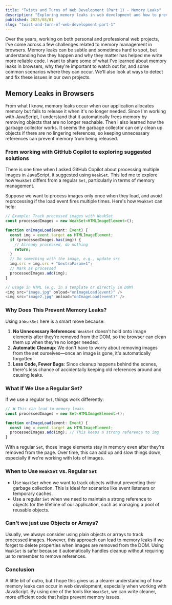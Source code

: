 ```yaml
---
title: "Twists and Turns of Web Development (Part 1) - Memory Leaks"
description: "Exploring memory leaks in web development and how to prevent them"
published: 2025/08/01
slug: "twist-and-turn-of-web-development-part-1"
---
```


Over the years, working on both personal and professional web projects, I've come across a few challenges related to memory management in browsers. Memory leaks can be subtle and sometimes hard to spot, but understanding how they happen and why they matter has helped me write more reliable code. I want to share some of what I've learned about memory leaks in browsers, why they're important to watch out for, and some common scenarios where they can occur. We'll also look at ways to detect and fix these issues in our own projects.

## Memory Leaks in Browsers

From what I know, memory leaks occur when our application allocates memory but fails to release it when it's no longer needed. Since I'm working with JavaScript, I understand that it automatically frees memory by removing objects that are no longer reachable. Then I also learned how the garbage collector works. It seems the garbage collector can only clean up objects if there are no lingering references, so keeping unnecessary references can prevent memory from being released.

### From working with GitHub Copilot to exploring suggested solutions
There is one time when I asked GitHub Copilot about processing multiple images in JavaScript, it suggested using `WeakSet`. This led me to explore how `WeakSet` differs from a regular `Set`, particularly in terms of memory management.

Suppose we want to process images only once when they load, and avoid reprocessing if the load event fires multiple times. Here's how `WeakSet` can help:

```typescript
// Example: Track processed images with WeakSet
const processedImages = new WeakSet<HTMLImageElement>();

function onImageLoad(event: Event) {
  const img = event.target as HTMLImageElement;
  if (processedImages.has(img)) {
    // Already processed, do nothing
    return;
  }
  // Do something with the image, e.g., update src
  img.src = img.src + "&extraParam=1";
  // Mark as processed
  processedImages.add(img);
}

// Usage in HTML (e.g. in a template or directly in DOM)
<img src="image.jpg" onload="onImageLoad(event)" />
<img src="image2.jpg" onload="onImageLoad(event)" />
```

### Why Does This Prevent Memory Leaks?

Using a `WeakSet` here is a smart move because:

1. **No Unnecessary References**: `WeakSet` doesn't hold onto image elements after they're removed from the DOM, so the browser can clean them up when they're no longer needed.
2. **Automatic Cleanup**: We don't have to worry about removing images from the set ourselves—once an image is gone, it's automatically forgotten.
3. **Less Code, Fewer Bugs**: Since cleanup happens behind the scenes, there's less chance of accidentally keeping old references around and causing leaks.

### What If We Use a Regular Set?

If we use a regular `Set`, things work differently:

```typescript
// ❌ This can lead to memory leaks
const processedImages = new Set<HTMLImageElement>();

function onImageLoad(event: Event) {
  const img = event.target as HTMLImageElement;
  processedImages.add(img); // This keeps a strong reference to img
}
```

With a regular `Set`, those image elements stay in memory even after they're removed from the page. Over time, this can add up and slow things down, especially if we're working with lots of images.

### When to Use `WeakSet` vs. Regular `Set`
- Use `WeakSet` when we want to track objects without preventing their garbage collection. This is ideal for scenarios like event listeners or temporary caches.
- Use a regular `Set` when we need to maintain a strong reference to objects for the lifetime of our application, such as managing a pool of reusable objects.

### Can't we just use Objects or Arrays?
Usually, we always consider using plain objects or arrays to track processed images. However, this approach can lead to memory leaks if we forget to delete properties when images are removed from the DOM. Using `WeakSet` is safer because it automatically handles cleanup without requiring us to remember to remove references.

### Conclusion
A little bit of outro, but I hope this gives us a clearer understanding of how memory leaks can occur in web development, especially when working with JavaScript. By using one of the tools like `WeakSet`, we can write cleaner, more efficient code that helps prevent memory issues.